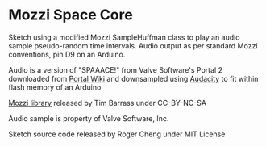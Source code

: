 # Mozzi Space Core

Sketch using a modified Mozzi SampleHuffman class to play an audio sample pseudo-random time intervals. Audio output as per standard Mozzi conventions, pin D9 on an Arduino.

Audio is a version of "SPAAACE!" from Valve Software's Portal 2 downloaded from [Portal Wiki](https://theportalwiki.com/wiki/Core_voice_lines) and downsampled using [Audacity](https://www.audacityteam.org/) to fit within flash memory of an Arduino

[Mozzi library](https://github.com/sensorium/Mozzi) released by Tim Barrass under CC-BY-NC-SA

Audio sample is property of Valve Software, Inc.

Sketch source code released by Roger Cheng under MIT License
